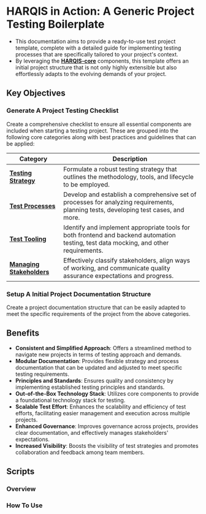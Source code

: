 # HARQIS in Action: A Generic Project Testing Boilerplate
- This documentation aims to provide a ready-to-use test project template, complete with a detailed guide for implementing testing processes that are specifically tailored to your project's context.
- By leveraging the [**HARQIS-core**](../../README.md) components, this template offers an initial project structure that is not only highly extensible but also effortlessly adapts to the evolving demands of your project.

## Key Objectives
### Generate A Project Testing Checklist
Create a comprehensive checklist to ensure all essential components are included when starting a testing project.  These are grouped into the following core categories along with best practices and guidelines that can be applied:

| Category                                                       | Description                                                                                                                           |
|----------------------------------------------------------------|---------------------------------------------------------------------------------------------------------------------------------------|
| [**Testing Strategy**](/STRATEGY.md)            | Formulate a robust testing strategy that outlines the methodology, tools, and lifecycle to be employed.                               |
| [**Test Processes**](/PROCESSES.md)             | Develop and establish a comprehensive set of processes for analyzing requirements, planning tests, developing test cases, and more.   |
| [**Test Tooling**](/testing/TOOLING.md)                 | Identify and implement appropriate tools for both frontend and backend automation testing, test data mocking, and other requirements. |
| [**Managing Stakeholders**](/STAKEHOLDERS.md)   | Effectively classify stakeholders, align ways of working, and communicate quality assurance expectations and progress.                |

### Setup A Initial Project Documentation Structure
Create a project documentation structure that can be easily adapted to meet the specific requirements of the project from the above categories.

## Benefits
- **Consistent and Simplified Approach**: Offers a streamlined method to navigate new projects in terms of testing approach and demands.
- **Modular Documentation**: Provides flexible strategy and process documentation that can be updated and adjusted to meet specific testing requirements.
- **Principles and Standards**: Ensures quality and consistency by implementing established testing principles and standards.
- **Out-of-the-Box Technology Stack**: Utilizes core components to provide a foundational technology stack for testing.
- **Scalable Test Effort**: Enhances the scalability and efficiency of test efforts, facilitating easier management and execution across multiple projects.
- **Enhanced Governance**: Improves governance across projects, provides clear documentation, and effectively manages stakeholders' expectations.
- **Increased Visibility**: Boosts the visibility of test strategies and promotes collaboration and feedback among team members.

## Scripts
### Overview

### How To Use